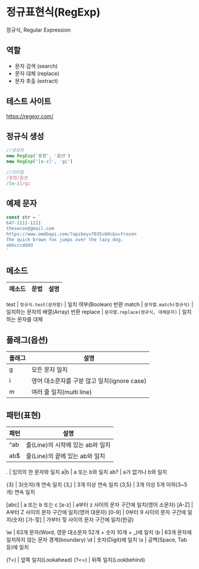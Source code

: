 # 정규표현식(RegExp)

정규식, Regular Expression

## 역할


- 문자 검색 (search)
- 문자 대체 (replace)
- 문자 추출 (extract)

## 테스트 사이트

https://regexr.com/

## 정규식 생성

```js
//생성자
new RegExp('표현', '옵션')
new RegExp('[a-z]', 'gi')

//리터럴
/표현/옵션
/[a-z]/gi
```

## 예제 문자

```js
const str = `
647-1111-1111
thesecon@gmail.com
https://www.omdbapi.com/?apikey=7035c60c&s=frozen
The quick brown fox jumps over the lazy dog.
abbcccdddd
`
```

## 메소드

메소드 | 문법 | 설명
--|--|--

test | `정규식.test(문자열)` | 일치 여부(Boolean) 반환
match | `문자열.match(정규식)` | 일치하는 문자의 배열(Array) 반환
replace | `문자열.replace(정규식, 대체문자)` | 일치하는 문자를 대체


## 플래그(옵션)

플래그 | 설명
--|--
g | 모든 문자 일치
i | 영어 대소문자를 구분 않고 일치(ignore case)
m | 여러 줄 일치(multi line)

## 패턴(표현)

패턴 | 설명
--|--
^ab | 줄(Line)의 시작에 있는 ab와 일치
ab$ | 줄(Line)의 끝에 있는 ab와 일치

. | 	임의의 한 문자와 일치
a&verbar;b | a 또는 b와 일치
ab? | a가 없거나 b와 일치

{3}	| 3(숫자)개 연속 일치
{3,} |	3개 이상 연속 일치
{3,5}	| 3개 이상 5개 이하(3~5개) 연속 일치

[abc]	| a 또는 b 또는 c 
[a-z]	| a부터 z 사이의 문자 구간에 일치(영어 소문자)
[A-Z]	| A부터 Z 사이의 문자 구간에 일치(영어 대문자)
[0-9]	| 0부터 9 사이의 문자 구간에 일치(숫자)
[가-힣]	| 가부터 힣 사이의 문자 구간에 일치(한글)

\w	| 63개 문자(Word, 영문 대소문자 52개 + 숫자 10개 + _)에 일치
\b	| 63개 문자에 일치하지 않는 문자 경계(boundary)
\d	| 숫자(Digit)에 일치
\s	| 공백(Space, Tab 등)에 일치

(?=) | 앞쪽 일치(Lookahead)
(?<=)	| 뒤쪽 일치(Lookbehind)
